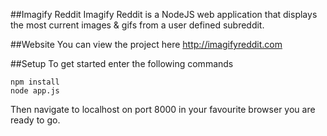 ##Imagify Reddit
Imagify Reddit is a NodeJS web application that displays the most current images & gifs from a user defined subreddit. 

##Website
You can view the project here 
http://imagifyreddit.com

##Setup
To get started enter the following commands
```
npm install
node app.js
```

Then navigate to localhost on port 8000 in your favourite browser you are ready to go.